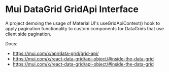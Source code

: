 # Mui DataGrid GridApi Interface

A project demoing the usage of Material UI's useGridApiContext() hook to apply pagination functionality to custom components for DataGrids that use client side pagination.

Docs:
* https://mui.com/x/api/data-grid/grid-api/
* https://mui.com/x/react-data-grid/api-object/#inside-the-data-grid
* https://mui.com/x/react-data-grid/api-object/#inside-the-data-grid

